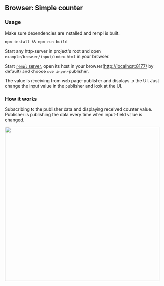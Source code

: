## Browser: Simple counter

### Usage

Make sure dependencies are installed and rempl is built.

```
npm install && npm run build
```

Start any http-server in project's root and open `example/browser/input/index.html` in your browser.

Start [`rempl` server](https://github.com/rempl/rempl-cli), open its host in your browser([http://localhost:8177/](http://localhost:8177/) by default) and choose `web-input`-publisher.

The value is receiving from web page-publisher and displays to the UI. Just change the input value in the publisher and look at the UI.

### How it works

Subscribing to the publisher data and displaying received counter value. Publisher is publishing the data every time when input-field value is changed.

<img src="https://cloud.githubusercontent.com/assets/6654581/23896931/4641ac14-08bc-11e7-8f12-516aae853183.gif" width="500px"/>
